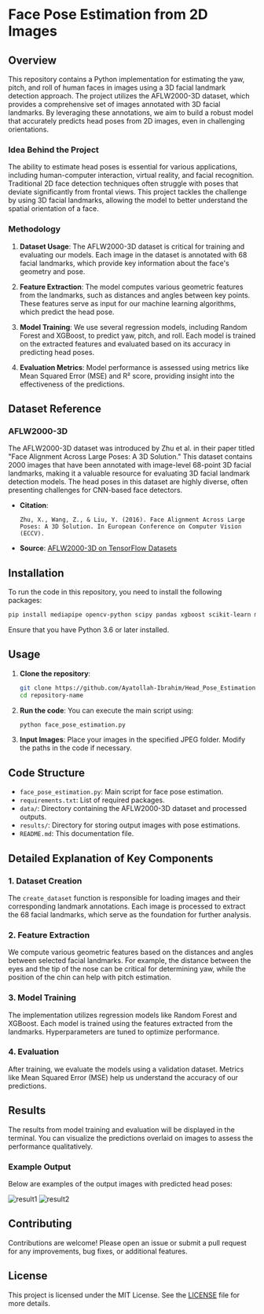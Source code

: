 # Face Pose Estimation from 2D Images

## Overview

This repository contains a Python implementation for estimating the yaw, pitch, and roll of human faces in images using a 3D facial landmark detection approach. The project utilizes the AFLW2000-3D dataset, which provides a comprehensive set of images annotated with 3D facial landmarks. By leveraging these annotations, we aim to build a robust model that accurately predicts head poses from 2D images, even in challenging orientations.

### Idea Behind the Project

The ability to estimate head poses is essential for various applications, including human-computer interaction, virtual reality, and facial recognition. Traditional 2D face detection techniques often struggle with poses that deviate significantly from frontal views. This project tackles the challenge by using 3D facial landmarks, allowing the model to better understand the spatial orientation of a face. 

### Methodology

1. **Dataset Usage**: The AFLW2000-3D dataset is critical for training and evaluating our models. Each image in the dataset is annotated with 68 facial landmarks, which provide key information about the face's geometry and pose.

2. **Feature Extraction**: The model computes various geometric features from the landmarks, such as distances and angles between key points. These features serve as input for our machine learning algorithms, which predict the head pose.

3. **Model Training**: We use several regression models, including Random Forest and XGBoost, to predict yaw, pitch, and roll. Each model is trained on the extracted features and evaluated based on its accuracy in predicting head poses.

4. **Evaluation Metrics**: Model performance is assessed using metrics like Mean Squared Error (MSE) and R² score, providing insight into the effectiveness of the predictions.

## Dataset Reference

### AFLW2000-3D

The AFLW2000-3D dataset was introduced by Zhu et al. in their paper titled "Face Alignment Across Large Poses: A 3D Solution." This dataset contains 2000 images that have been annotated with image-level 68-point 3D facial landmarks, making it a valuable resource for evaluating 3D facial landmark detection models. The head poses in this dataset are highly diverse, often presenting challenges for CNN-based face detectors.

- **Citation**:
  ```
  Zhu, X., Wang, Z., & Liu, Y. (2016). Face Alignment Across Large Poses: A 3D Solution. In European Conference on Computer Vision (ECCV).
  ```

- **Source**: [AFLW2000-3D on TensorFlow Datasets](https://www.tensorflow.org/datasets/catalog/aflw2k3d)

## Installation

To run the code in this repository, you need to install the following packages:

```bash
pip install mediapipe opencv-python scipy pandas xgboost scikit-learn matplotlib
```

Ensure that you have Python 3.6 or later installed.

## Usage

1. **Clone the repository**:
   ```bash
   git clone https://github.com/Ayatollah-Ibrahim/Head_Pose_Estimation.git
   cd repository-name
   ```

2. **Run the code**:
   You can execute the main script using:
   ```bash
   python face_pose_estimation.py
   ```

3. **Input Images**:
   Place your images in the specified JPEG folder. Modify the paths in the code if necessary.

## Code Structure

- `face_pose_estimation.py`: Main script for face pose estimation.
- `requirements.txt`: List of required packages.
- `data/`: Directory containing the AFLW2000-3D dataset and processed outputs.
- `results/`: Directory for storing output images with pose estimations.
- `README.md`: This documentation file.

## Detailed Explanation of Key Components

### 1. Dataset Creation

The `create_dataset` function is responsible for loading images and their corresponding landmark annotations. Each image is processed to extract the 68 facial landmarks, which serve as the foundation for further analysis.

### 2. Feature Extraction

We compute various geometric features based on the distances and angles between selected facial landmarks. For example, the distance between the eyes and the tip of the nose can be critical for determining yaw, while the position of the chin can help with pitch estimation.

### 3. Model Training

The implementation utilizes regression models like Random Forest and XGBoost. Each model is trained using the features extracted from the landmarks. Hyperparameters are tuned to optimize performance.

### 4. Evaluation

After training, we evaluate the models using a validation dataset. Metrics like Mean Squared Error (MSE) help us understand the accuracy of our predictions.

## Results

The results from model training and evaluation will be displayed in the terminal. You can visualize the predictions overlaid on images to assess the performance qualitatively.

### Example Output

Below are examples of the output images with predicted head poses:

![result1](https://github.com/user-attachments/assets/0a17406e-52ae-43ba-a33a-178bf70e53e0)
![result2](https://github.com/user-attachments/assets/e2c3a5ec-f224-4c15-b154-c8ac15d42190)


## Contributing

Contributions are welcome! Please open an issue or submit a pull request for any improvements, bug fixes, or additional features.

## License

This project is licensed under the MIT License. See the [LICENSE](LICENSE) file for more details.

